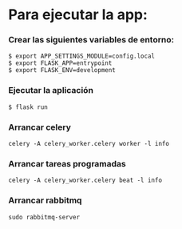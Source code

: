 # Para ejecutar la app:

### Crear las siguientes variables de entorno:

    $ export APP_SETTINGS_MODULE=config.local
    $ export FLASK_APP=entrypoint
    $ export FLASK_ENV=development

### Ejecutar la aplicación

    $ flask run

### Arrancar celery
    
    celery -A celery_worker.celery worker -l info

### Arrancar tareas programadas
    
    celery -A celery_worker.celery beat -l info

### Arrancar rabbitmq

    sudo rabbitmq-server
